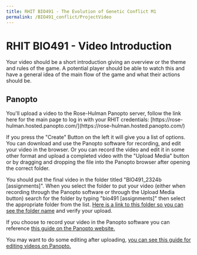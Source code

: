 ```yaml
---
title: RHIT BIO491 - The Evolution of Genetic Conflict M1
permalink: /BIO491_conflict/ProjectVideo
---
```

 
<h1>RHIT BIO491 - Video Introduction</h1>

Your video should be a short introduction giving an overview or the theme and rules of the game. A potential player should be able to watch this and have a general idea of the main flow of the game and what their actions should be.

<h2> Panopto </h2>
You'll upload a video to the Rose-Hulman Panopto server, follow the link here for the main page to log in with your RHIT credentials: [https://rose-hulman.hosted.panopto.com/](https://rose-hulman.hosted.panopto.com/)

If you press the "Create" Button on the left it will give you a list of options. You can download and use the Panopto software for recording, and edit your video in the browser. Or you can record the video and edit it in some other format and upload a completed video with the "Upload Media" button or by dragging and dropping the file into the Panopto browser after opening the correct folder.

You should put the final video in the folder titled "BIO491_2324b [assignments]". When you select the folder to put your video (either when recording through the Panopto software or through the Upload Media button) search for the folder by typing "bio491 [assignments]" then select the appropriate folder from the list. [Here is a link to this folder so you can see the folder name](https://rose-hulman.hosted.panopto.com/Panopto/Pages/Sessions/List.aspx#folderID=%227baa0bb9-3692-4940-9fc4-b10a012fbfc3%22) and verify your upload. 

If you choose to record your video in the Panopto software you can reference [this guide on the Panopto website.](https://support.panopto.com/s/article/basic-recording-1)

You may want to do some editing after uploading, [you can see this guide for editing videos on Panopto.](https://support.panopto.com/s/article/Edit-a-Video)